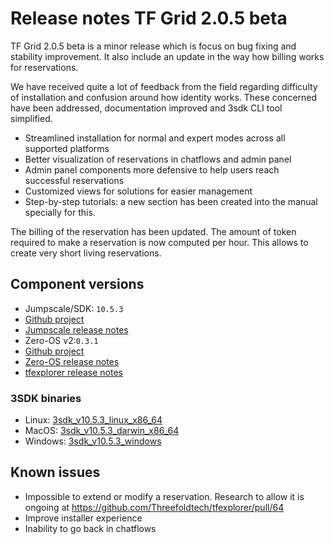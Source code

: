 # Release notes TF Grid 2.0.5 beta

TF Grid 2.0.5 beta is a minor release which is focus on bug fixing and stability improvement. It also include an update in the way how billing works for reservations.

We have received quite a lot of feedback from the field regarding difficulty of installation and confusion around how identity works.
These concerned have been addressed, documentation improved and 3sdk CLI tool simplified.

- Streamlined installation for normal and expert modes across all supported platforms
- Better visualization of reservations in chatflows and admin panel
- Admin panel components more defensive to help users reach successful reservations
- Customized views for solutions for easier management
- Step-by-step tutorials: a new section has been created into the manual specially for this.

The billing of the reservation has been updated. The amount of token required to make a reservation is now computed per hour. This allows to create very short living reservations. 

## Component versions

- Jumpscale/SDK: `10.5.3`
- [Github project](https://github.com/orgs/Threefoldtech/projects/77)
- [Jumpscale release notes](https://github.com/Threefoldtech/jumpscaleX_core/releases/tag/v10.5.3)
- Zero-OS v2:`0.3.1`
- [Github project](https://github.com/orgs/Threefoldtech/projects/87)
- [Zero-OS release notes](https://github.com/Threefoldtech/zos/releases/tag/v0.3.1)
- [tfexplorer release notes](https://github.com/Threefoldtech/tfexplorer/releases/tag/v0.3.0)

### 3SDK binaries

- Linux: [3sdk_v10.5.3_linux_x86_64](https://github.com/Threefoldtech/jumpscaleX_core/releases/download/v10.5.3/3sdk_v10.5.3_linux_x86_64)
- MacOS: [3sdk_v10.5.3_darwin_x86_64](https://github.com/Threefoldtech/jumpscaleX_core/releases/download/v10.5.3/3sdk_v10.5.3_darwin_x86_64)
- Windows: [3sdk_v10.5.3_windows](https://github.com/Threefoldtech/jumpscaleX_core/releases/download/v10.5.3/3sdk_v10.5.3_windows.exe)

## Known issues

- Impossible to extend or modify a reservation. Research to allow it is ongoing at https://github.com/Threefoldtech/tfexplorer/pull/64
- Improve installer experience
- Inability to go back in chatflows

